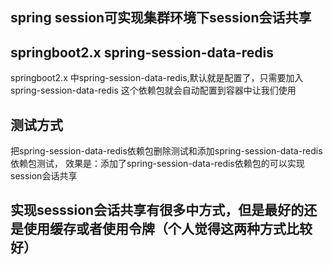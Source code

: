 ## spring session可实现集群环境下session会话共享
## springboot2.x spring-session-data-redis
springboot2.x 中spring-session-data-redis,默认就是配置了，只需要加入spring-session-data-redis
这个依赖包就会自动配置到容器中让我们使用
## 测试方式
把spring-session-data-redis依赖包删除测试和添加spring-session-data-redis依赖包测试，
效果是：添加了spring-session-data-redis依赖包的可以实现session会话共享
## 实现sesssion会话共享有很多中方式，但是最好的还是使用缓存或者使用令牌（个人觉得这两种方式比较好）